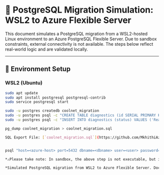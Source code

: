 # 🐧 PostgreSQL Migration Simulation: WSL2 to Azure Flexible Server

This document simulates a PostgreSQL migration from a WSL2-hosted Linux environment to an Azure PostgreSQL Flexible Server. Due to sandbox constraints, external connectivity is not available. The steps below reflect real-world logic and are validated locally.

---

## 🧰 Environment Setup

### WSL2 (Ubuntu)
```bash
sudo apt update
sudo apt install postgresql postgresql-contrib
sudo service postgresql start

sudo -u postgres createdb coolnet_migration
sudo -u postgres psql -c "CREATE TABLE diagnostics (id SERIAL PRIMARY KEY, status TEXT);"
sudo -u postgres psql -c "INSERT INTO diagnostics (status) VALUES ('Ready'), ('Simulated'), ('Sandbox');"

pg_dump coolnet_migration > coolnet_migration.sql

SQL Export File: [`coolnet_migration.sql`](https://github.com/MkhithiAzureNet/Azure-projects/blob/main/Enterprise-Deployments/Contoso-Migration/On-Prem-Migration/scripts/coolnet_migration.sql) 


psql "host=<azure-host> port=5432 dbname=<dbname> user=<user> password=<password>" < coolnet_migration.sql

*⚠️Please take note: In sandbox, the above step is not executable, but i have added it to demostrate migration logic.*

*Simulated PostgreSQL migration from WSL2 to Azure Flexible Server. Documented full lifecycle with CLI commands, HTML summary, and sandbox-aware diagnostics.*
